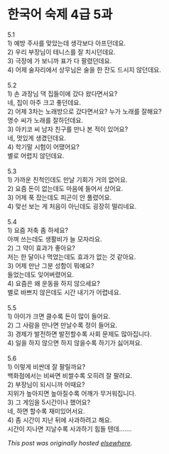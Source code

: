 # 한국어 숙제 4급 5과

<div>
<div>5.1</div>
<div>1) &#50696;&#48169; &#51452;&#49324;&#47484; &#47582;&#50520;&#45716;&#45936; &#49373;&#44033;&#48372;&#45796; &#50500;&#54532;&#45912;&#45936;&#50836;.</div>
<div>2) &#50864;&#47532; &#48512;&#51109;&#45784;&#51060; &#53580;&#45768;&#49828;&#47484; &#51096; &#52824;&#49884;&#45912;&#45936;&#50836;.</div>
<div>3) &#44537;&#51109;&#50640; &#44032; &#48372;&#45768;&#44620; &#54364;&#44032; &#45796; &#54036;&#47160;&#45912;&#45936;&#50836;.</div>
<div>4) &#50612;&#51228; &#49696;&#51088;&#47532;&#50640;&#49436; &#49345;&#47924;&#45784;&#51008; &#49696;&#51012; &#54620; &#51092;&#46020; &#46300;&#49884;&#51648; &#50506;&#45912;&#45936;&#50836;.</div>
<div> </div>
<br><div>5.2</div>
<div>1) &#49552; &#44284;&#51109;&#45784; &#45825; &#51665;&#46308;&#51060;&#50640; &#44052;&#45796; &#50772;&#45796;&#47732;&#49436;&#50836;?</div>
<div>&#45348;, &#51665;&#51060; &#50500;&#51452; &#53356;&#44256; &#51339;&#45912;&#45936;&#50836;.</div>
<div>2) &#50612;&#51228; 3&#52264;&#45716; &#45432;&#47000;&#48169;&#51004;&#47196; &#44052;&#45796;&#47732;&#49436;&#50836;?  &#45572;&#44032; &#45432;&#47000;&#47484; &#51096;&#54644;&#50836;?</div>
<div>&#47749;&#49688; &#50472;&#44032; &#45432;&#47000;&#47484; &#51096;&#54616;&#45912;&#45936;&#50836;.</div>
<div>3) &#50500;&#53412;&#53076; &#50472; &#45224;&#51088; &#52828;&#44396;&#47484; &#47564;&#45208; &#48376; &#51201;&#51060; &#51080;&#50612;&#50836;?</div>
<div>&#45348;, &#47691;&#51080;&#44172; &#49373;&#44220;&#45912;&#45936;&#50836;.</div>
<div>4) &#54617;&#44592;&#47568; &#49884;&#54744;&#51060; &#50612;&#46432;&#50612;&#50836;?</div>
<div>&#48324;&#47196; &#50612;&#47157;&#51648; &#50506;&#45912;&#45936;&#50836;.</div>
<div> </div>
<br><div>5.3</div>
<div>1) &#44032;&#44620;&#50868; &#52828;&#52377;&#51064;&#45936;&#46020; &#47564;&#45216; &#44592;&#54924;&#44032; &#44144;&#51032; &#50630;&#50612;&#50836;.</div>
<div>2) &#50836;&#51608; &#46024;&#51060; &#50630;&#45716;&#45936;&#46020; &#47560;&#51020;&#50640; &#46308;&#50612;&#49436; &#49344;&#50612;&#50836;.</div>
<div>3) &#50612;&#51228; &#54393; &#51108;&#45716;&#45936;&#46020; &#54588;&#44260;&#51060; &#50504; &#54400;&#47160;&#50612;&#50836;.</div>
<div>4) &#47582;&#49440; &#48372;&#45716; &#44172; &#52376;&#51020;&#51060; &#50500;&#45772;&#45936;&#46020; &#44361;&#51109;&#55176; &#46504;&#47532;&#45348;&#50836;.</div>
<div> </div>
<br><div>5.4</div>
<div>1) &#50836;&#51608; &#51200;&#52629; &#51328; &#54616;&#49464;&#50836;?</div>
<div>&#50500;&#44788; &#50416;&#45716;&#45936;&#46020; &#49373;&#54876;&#48708;&#44032; &#45720; &#47784;&#51088;&#46972;&#50836;.</div>
<div>2) &#44536; &#50557;&#51060; &#54952;&#44284;&#44032; &#51339;&#50500;&#50836;?</div>
<div>&#51200;&#45716; &#54620; &#45804;&#51060;&#45208; &#47673;&#50632;&#45716;&#45936;&#46020; &#54952;&#44284;&#44032; &#50630;&#45716; &#44163; &#44057;&#50500;&#50836;.</div>
<div>3) &#50612;&#51228; &#47564;&#45212; &#44536;&#48516; &#49457;&#54632;&#51060; &#47952;&#50696;&#50836;?</div>
<div>&#46308;&#50632;&#45716;&#45936;&#46020; &#51082;&#50612;&#48260;&#47160;&#50612;&#50836;.</div>
<div>4) &#50836;&#51608;&#51008; &#50780; &#50868;&#46041;&#51012; &#54616;&#51648; &#50506;&#51004;&#49464;&#50836;?</div>
<div>&#48324;&#47196; &#48148;&#49240;&#51648; &#50506;&#51008;&#45936;&#46020; &#49884;&#44036; &#45236;&#44592;&#44032; &#50612;&#47157;&#45348;&#50836;.</div>
<div> </div>
<br><div>5.5</div>
<div>1) &#50500;&#51060;&#44032; &#53356;&#47732; &#53364;&#49688;&#47197; &#46024;&#51060; &#47566;&#51060; &#46308;&#50612;&#50836;.</div>
<div>2) &#44536; &#49324;&#46988;&#51012; &#47564;&#45208;&#47732; &#47564;&#45216;&#49688;&#47197; &#51221;&#51060; &#46308;&#50612;&#50836;.</div>
<div>3) &#44221;&#51228;&#44032; &#48156;&#51204;&#54616;&#47732; &#48156;&#51204;&#54624;&#49688;&#47197; &#49324;&#54924; &#47928;&#51228;&#46020; &#47566;&#50500;&#51665;&#45768;&#45796;.</div>
<div>4) &#51068;&#51012; &#54616;&#51648; &#50506;&#51004;&#47732; &#54616;&#51648; &#50506;&#51012;&#49688;&#47197; &#54616;&#44592;&#44032; &#49899;&#50612;&#51256;&#50836;.</div>
<div> </div>
<br><div>5.6</div>
<div>1) &#51060;&#47111;&#44172; &#48708;&#49916;&#45936; &#51096; &#54036;&#47540;&#44620;&#50836;?</div>
<div>&#48177;&#54868;&#51216;&#50640;&#49436;&#45716; &#48708;&#49912;&#47732; &#48708;&#49920;&#49688;&#47197; &#50724;&#55176;&#47140; &#51096; &#54036;&#47140;&#50836;.</div>
<div>2) &#48512;&#51109;&#45784;&#51060; &#46104;&#49884;&#45768;&#44620; &#50612;&#46412;&#50836;?</div>
<div>&#51648;&#50948;&#44032; &#45458;&#50500;&#51648;&#47732; &#45458;&#50500;&#51656;&#49688;&#47197; &#50612;&#44648;&#44032; &#47924;&#44144;&#50892;&#51665;&#45768;&#45796;.</div>
<div>3) &#44536; &#44172;&#51076;&#51012; 5&#49884;&#44036;&#51060;&#45208; &#54664;&#50612;&#50836;?</div>
<div>&#45348;, &#54616;&#47732; &#54624;&#49688;&#47197; &#51116;&#48120;&#51080;&#50612;&#49436;&#50836;.</div>
<div>4) &#51328; &#49884;&#44036;&#51060; &#51648;&#45212; &#46244;&#50640; &#49324;&#44284;&#54616;&#47140;&#44256; &#54644;&#50836;.</div>
<div>&#49884;&#44036;&#51060; &#51648;&#45208;&#47732; &#51648;&#45216;&#49688;&#47197; &#49324;&#44284;&#54616;&#44592; &#55192;&#46308; &#53584;&#45936;.......</div>
</div>


*This post was originally hosted [elsewhere](http://planspace.blogspot.com/2009/07/4-5.html).*

